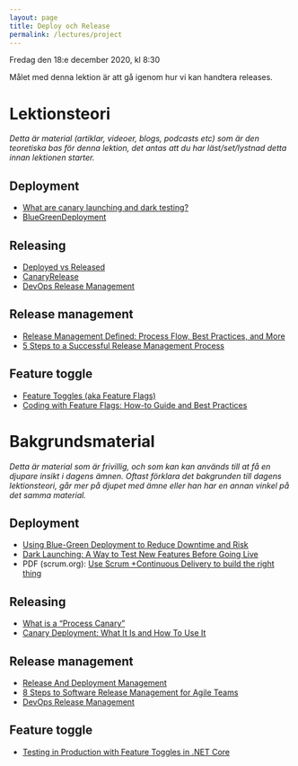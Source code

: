 ```yaml
---
layout: page
title: Deploy och Release
permalink: /lectures/project
---
```


Fredag den 18:e december 2020, kl 8:30

Målet med denna lektion är att gå igenom hur vi kan handtera releases.


# Lektionsteori
*Detta är material (artiklar, videoer, blogs, podcasts etc) som är den teoretiska bas för denna lektion, det antas att du har läst/set/lystnad detta innan lektionen starter.*

## Deployment
* [What are canary launching and dark testing?](https://www.functionize.com/blog/what-is-canary-testing-and-dark-launching/)
* [BlueGreenDeployment](https://www.martinfowler.com/bliki/BlueGreenDeployment.html)

## Releasing 
* [Deployed vs Released](https://beyond-agility.com/deployment-vs-release/)
* [CanaryRelease](https://martinfowler.com/bliki/CanaryRelease.html)
* [DevOps Release Management](https://www.youtube.com/watch?v=vlsLxaY4P7M)

## Release management
* [Release Management Defined: Process Flow, Best Practices, and More](https://medium.com/@cmcrossroads/release-management-defined-process-flow-best-practices-and-more-f7539b22e47b)
* [5 Steps to a Successful Release Management Process](https://www.lucidchart.com/blog/release-management-process)

## Feature toggle
* [Feature Toggles (aka Feature Flags)](https://www.martinfowler.com/articles/feature-toggles.html)
* [Coding with Feature Flags: How-to Guide and Best Practices](https://medium.com/@thysniu/coding-with-feature-flags-how-to-guide-and-best-practices-3f9637f51265)

# Bakgrundsmaterial

*Detta är material som är frivillig, och som kan kan används till at få en djupare insikt i dagens ämnen. Oftast förklara det bakgrunden till dagens lektionsteori, går mer på djupet med ämne eller han har en annan vinkel på det samma material.*

## Deployment
* [Using Blue-Green Deployment to Reduce Downtime and Risk ](https://docs.cloudfoundry.org/devguide/deploy-apps/blue-green.html)
* [Dark Launching: A Way to Test New Features Before Going Live](https://blog.leaseweb.com/2017/11/17/dark-launching/)
* PDF (scrum.org): [Use Scrum +Continuous Delivery to build the right thing](https://scrumorg-website-prod.s3.amazonaws.com/drupal/2016-08/Formatted_Continuous%20Delivery-v2.pdf)

## Releasing 
* [What is a “Process Canary”](https://softwareengineering.stackexchange.com/questions/112383/what-is-a-process-canary)
* [Canary Deployment: What It Is and How To Use It](https://rollout.io/blog/canary-deployment/)

## Release management
* [Release And Deployment Management](https://www.youtube.com/watch?v=JGwLHvY7Ohg)
* [8 Steps to Software Release Management for Agile Teams](https://www.clearvision-cm.com/blog/8-steps-to-software-release-management-for-agile-teams/)
* [DevOps Release Management](https://www.youtube.com/watch?v=vlsLxaY4P7M)

## Feature toggle
* [Testing in Production with Feature Toggles in .NET Core](https://joestead.codes/posts/testing-in-production-feature-toggling-netcore/)
